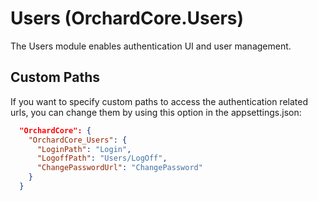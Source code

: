 # Users (OrchardCore.Users)

The Users module enables authentication UI and user management.

## Custom Paths

If you want to specify custom paths to access the authentication related urls, you can change them by using this option in the appsettings.json:

``` json
  "OrchardCore": {
    "OrchardCore_Users": {
      "LoginPath": "Login",
      "LogoffPath": "Users/LogOff",
      "ChangePasswordUrl": "ChangePassword"
    }
  }
```
